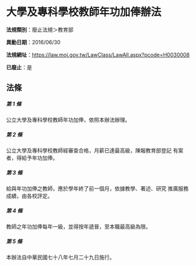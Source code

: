 # 大學及專科學校教師年功加俸辦法

**法規類別**：廢止法規＞教育部

**異動日期**：2016/06/30  

**法規網址**：https://law.moj.gov.tw/LawClass/LawAll.aspx?pcode=H0030008

**已廢止**：是



## 法條
##### 第 1 條
公立大學及專科學校教師年功加俸，依照本辦法辦理。

##### 第 2 條
公立大學及專科學校教師經審查合格，月薪已達最高級，陳報教育部登記
有案者，得給予年功加俸。

##### 第 3 條
給與年功加俸之教師，應於學年終了前一個月，依據教學、著述、研究
推廣服務成績，由各校評定。

##### 第 4 條
教師之年功加俸每年一級，並得按年遞晉，至本職最高級為限。

##### 第 5 條
本辦法自中華民國七十八年七月二十九日施行。


